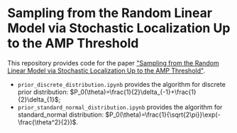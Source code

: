 # Sampling from the Random Linear Model via Stochastic Localization Up to the AMP Threshold

  This repository provides code for the paper ["Sampling from the Random Linear Model via Stochastic Localization Up to the AMP Threshold"](https://arxiv.org/pdf/2407.10763).

  * `prior_discrete_distribution.ipynb` provides the algorithm for discrete prior distribution: $P_0(\theta)=\frac{1}{2}\delta_{-1}+\frac{1}{2}\delta_{1}$;
  * `prior_standard_normal_distribution.ipynb` provides the algorithm for standard_normal distribution: $P_0(\theta)=\frac{1}{\sqrt{2\pi}}\exp(-\frac{\theta^2}{2})$.
